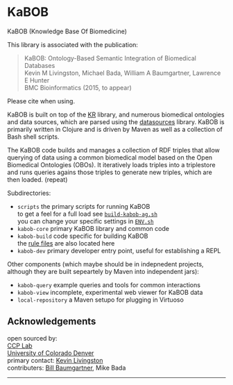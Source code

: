 # KaBOB
KaBOB (Knowledge Base Of Biomedicine)

This library is associated with the publication: <br />
> KaBOB: Ontology-Based Semantic Integration of Biomedical Databases <br />
> Kevin M Livingston, Michael Bada, William A Baumgartner, Lawrence E Hunter <br />
> BMC Bioinformatics (2015, to appear)

Please cite when using.

KaBOB is built on top of the [KR][] library, and numerous biomedical ontologies and data sources, which are parsed using the [datasources][] library.  KaBOB is primarily written in Clojure and is driven by Maven as well as a collection of Bash shell scripts.

The KaBOB code builds and manages a collection of RDF triples that allow querying of data using a common biomedical model based on the Open Biomedical Ontologies (OBOs). It iteratively loads triples into a triplestore and runs queries agains those triples to generate new triples, which are then loaded. (repeat)

Subdirectories:

* `scripts` the primary scripts for running KaBOB  
   to get a feel for a full load see [`build-kabob-ag.sh`](https://github.com/drlivingston/kabob/blob/master/scripts/build-kabob-ag.sh)  
   you can change your specific settings in [`ENV.sh`](https://github.com/drlivingston/kabob/blob/master/scripts/ENV.sh)
* `kabob-core` primary KaBOB library and common code
* `kabob-build` code specific for building KaBOB  
   the [rule files](https://github.com/drlivingston/kabob/tree/master/kabob-build/src/main/resources/edu/ucdenver/ccp/kabob/build/rules) are also located here 
* `kabob-dev` primary developer entry point, useful for establishing a REPL

Other components (which maybe should be in indepnedent projects, although they are built sepeartely by Maven into independent jars):
* `kabob-query` example queries and tools for common interactions
* `kabob-view` incomplete, experimental web viewer for KaBOB data
* `local-repository` a Maven setupo for plugging in Virtuoso



## Acknowledgements
open sourced by: <br />
[CCP Lab][] <br />
[University of Colorado Denver][] <br />
primary contact: [Kevin Livingston][] <br />
contributers: [Bill Baumgartner][], Mike Bada

----


[CCP Lab]: http://compbio.ucdenver.edu/Hunter_lab/CCP_website/index.html
[University of Colorado Denver]: http://www.ucdenver.edu/
[Kevin Livingston]: https://github.com/drlivingston
[Bill Baumgartner]: https://github.com/bill-baumgartner
[KR]: https://github.com/drlivingston/kr
[datasources]: https://github.com/UCDenver-ccp/datasource
